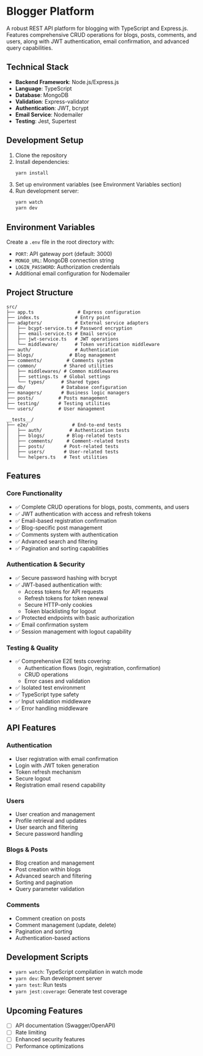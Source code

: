 # Blogger Platform

A robust REST API platform for blogging with TypeScript and Express.js. Features comprehensive CRUD operations for blogs, posts, comments, and users, along with JWT authentication, email confirmation, and advanced query capabilities.

## Technical Stack

- **Backend Framework**: Node.js/Express.js
- **Language**: TypeScript
- **Database**: MongoDB
- **Validation**: Express-validator
- **Authentication**: JWT, bcrypt
- **Email Service**: Nodemailer
- **Testing**: Jest, Supertest

## Development Setup

1. Clone the repository
2. Install dependencies:
   ```bash
   yarn install
   ```
3. Set up environment variables (see Environment Variables section)
4. Run development server:
   ```bash
   yarn watch
   yarn dev
   ```

## Environment Variables

Create a `.env` file in the root directory with:

- `PORT`: API gateway port (default: 3000)
- `MONGO_URL`: MongoDB connection string
- `LOGIN_PASSWORD`: Authorization credentials
- Additional email configuration for Nodemailer

## Project Structure

```
src/
├── app.ts                # Express configuration
├── index.ts             # Entry point
├── adapters/            # External service adapters
│   ├── bcypt-service.ts # Password encryption
│   ├── email-service.ts # Email service
│   ├── jwt-service.ts   # JWT operations
│   └── middleware/      # Token verification middleware
├── auth/                # Authentication
├── blogs/             # Blog management
├── comments/         # Comments system
├── common/          # Shared utilities
│   ├── middlewares/ # Common middlewares
│   ├── settings.ts  # Global settings
│   └── types/      # Shared types
├── db/             # Database configuration
├── managers/       # Business logic managers
├── posts/         # Posts management
├── testing/       # Testing utilities
└── users/         # User management

__tests__/
├── e2e/                # End-to-end tests
│   ├── auth/          # Authentication tests
│   ├── blogs/        # Blog-related tests
│   ├── comments/     # Comment-related tests
│   ├── posts/       # Post-related tests
│   ├── users/       # User-related tests
│   └── helpers.ts   # Test utilities
```

## Features

### Core Functionality

- ✅ Complete CRUD operations for blogs, posts, comments, and users
- ✅ JWT authentication with access and refresh tokens
- ✅ Email-based registration confirmation
- ✅ Blog-specific post management
- ✅ Comments system with authentication
- ✅ Advanced search and filtering
- ✅ Pagination and sorting capabilities

### Authentication & Security

- ✅ Secure password hashing with bcrypt
- ✅ JWT-based authentication with:
  - Access tokens for API requests
  - Refresh tokens for token renewal
  - Secure HTTP-only cookies
  - Token blacklisting for logout
- ✅ Protected endpoints with basic authorization
- ✅ Email confirmation system
- ✅ Session management with logout capability

### Testing & Quality

- ✅ Comprehensive E2E tests covering:
  - Authentication flows (login, registration, confirmation)
  - CRUD operations
  - Error cases and validation
- ✅ Isolated test environment
- ✅ TypeScript type safety
- ✅ Input validation middleware
- ✅ Error handling middleware

## API Features

### Authentication

- User registration with email confirmation
- Login with JWT token generation
- Token refresh mechanism
- Secure logout
- Registration email resend capability

### Users

- User creation and management
- Profile retrieval and updates
- User search and filtering
- Secure password handling

### Blogs & Posts

- Blog creation and management
- Post creation within blogs
- Advanced search and filtering
- Sorting and pagination
- Query parameter validation

### Comments

- Comment creation on posts
- Comment management (update, delete)
- Pagination and sorting
- Authentication-based actions

## Development Scripts

- `yarn watch`: TypeScript compilation in watch mode
- `yarn dev`: Run development server
- `yarn test`: Run tests
- `yarn jest:coverage`: Generate test coverage

## Upcoming Features

- [ ] API documentation (Swagger/OpenAPI)
- [ ] Rate limiting
- [ ] Enhanced security features
- [ ] Performance optimizations
